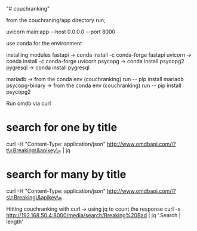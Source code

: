 "# couchranking" 

from the couchraning/app directory run;

uvicorn main:app --host 0.0.0.0 --port 8000

use conda for the environment

installing modules
fastapi -> conda install -c conda-forge fastapi
uvicorn -> conda install -c conda-forge uvicorn
psycopg -> conda install psycopg2
pygresql -> conda install pygresql

mariadb -> from the conda env (couchranking) run -- pip install mariadb
psycopg-binary -> from the conda env (couchranking) run -- pip install psycopg2

Run omdb via curl
# search for one by title
curl -H "Content-Type: application/json"  http://www.omdbapi.com/\?t\=Breaking\&apikey\=<APIKEY> | jq
# search for many by title
curl -H "Content-Type: application/json"  http://www.omdbapi.com/\?s\=Breaking\&apikey\=<APIKEY>

Hitting couchranking with curl -> using jq to count the response
 curl -s http://192.168.50.4:8000/media/search/Breaking%20Bad | jq '.Search | length'